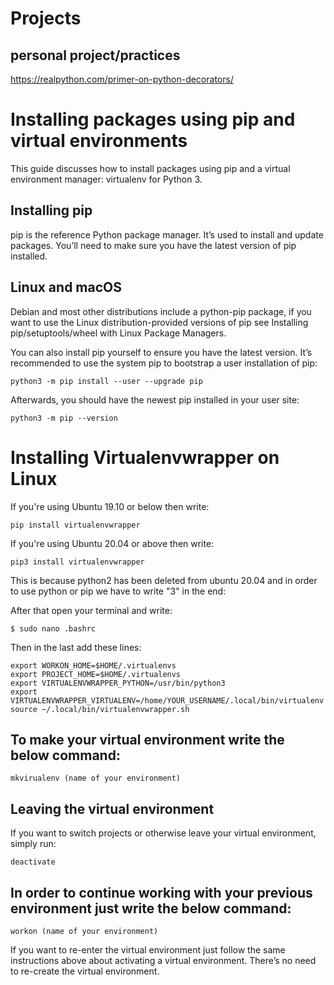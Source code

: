 # Projects

## personal project/practices

https://realpython.com/primer-on-python-decorators/

# Installing packages using pip and virtual environments

This guide discusses how to install packages using pip and a virtual environment manager: virtualenv for Python 3. 

## Installing pip
pip is the reference Python package manager. It’s used to install and update packages. You’ll need to make sure you have the latest version of pip installed.


## Linux and macOS
Debian and most other distributions include a python-pip package, if you want to use the Linux distribution-provided versions of pip see Installing pip/setuptools/wheel with Linux Package Managers.

You can also install pip yourself to ensure you have the latest version. It’s recommended to use the system pip to bootstrap a user installation of pip:
```
python3 -m pip install --user --upgrade pip
```
Afterwards, you should have the newest pip installed in your user site:
```
python3 -m pip --version
```

# Installing Virtualenvwrapper on Linux

If you're using Ubuntu 19.10 or below then write:
```
pip install virtualenvwrapper

```

If you're using Ubuntu 20.04 or above then write:
```
pip3 install virtualenvwrapper

```
This is because python2 has been deleted from ubuntu 20.04 and in order to use python or pip we have to write "3" in the end:

After that open your terminal and write:

```
$ sudo nano .bashrc
```

Then in the last add these lines:

```
export WORKON_HOME=$HOME/.virtualenvs
export PROJECT_HOME=$HOME/.virtualenvs
export VIRTUALENVWRAPPER_PYTHON=/usr/bin/python3
export VIRTUALENVWRAPPER_VIRTUALENV=/home/YOUR_USERNAME/.local/bin/virtualenv
source ~/.local/bin/virtualenvwrapper.sh
```
## To make your virtual environment write the below command:

```
mkvirualenv (name of your environment)
```

## Leaving the virtual environment

If you want to switch projects or otherwise leave your virtual environment, simply run:

```
deactivate
```

## In order to continue working with your previous environment just write the below command:

```
workon (name of your environment)
```

If you want to re-enter the virtual environment just follow the same instructions above about activating a virtual environment. There’s no need to re-create the virtual environment.

